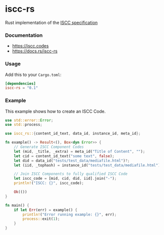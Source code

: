 # iscc-rs
Rust implementation of the [ISCC specification](https://iscc.codes)

### Documentation
* https://iscc.codes
* https://docs.rs/iscc-rs

### Usage
Add this to your `Cargo.toml`:

```toml
[dependencies]
iscc-rs = "0.1"
```

### Example
This example shows how to create an ISCC Code.
```rust
use std::error::Error;
use std::process;

use iscc_rs::{content_id_text, data_id, instance_id, meta_id};

fn example() -> Result<(), Box<dyn Error>> {
    // Generate ISCC Component Codes
    let (mid, _title, _extra) = meta_id("Title of Content", "");
    let cid = content_id_text("some text", false);
    let did = data_id("tests/test_data/mediafile.html")?;
    let (iid, _tophash) = instance_id("tests/test_data/mediafile.html")?;

    // Join ISCC Components to fully qualified ISCC Code
    let iscc_code = [mid, cid, did, iid].join("-");
    println!("ISCC: {}", iscc_code);

    Ok(())
}

fn main() {
    if let Err(err) = example() {
        println!("Error running example: {}", err);
        process::exit(1);
    }
}
```
